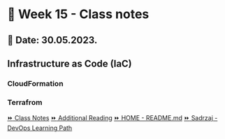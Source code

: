 # 📝 Week 15 - Class notes
## 📅 Date: 30.05.2023.

## Infrastructure as Code (IaC)
### CloudFormation

### Terrafrom

[:fast_forward: Class Notes](/devops-mentorship-program/15-may/week-15-300523/00-class-notes.md)
[:fast_forward: Additional Reading](/devops-mentorship-program/15-may/week-15-300523/02-additional-reading.md)
[:fast_forward: HOME - README.md](../../../README.md)
[:fast_forward: Sadrzaj - DevOps Learning Path](../../../table-of-contents.md)

